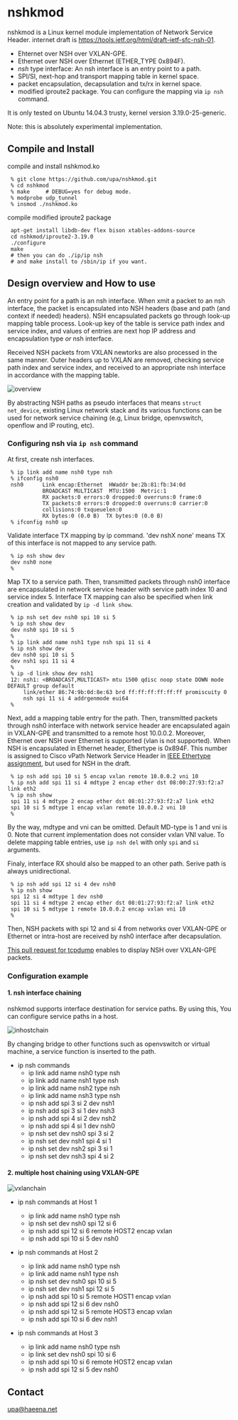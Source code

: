 
# nshkmod

nshkmod is a Linux kernel module implementation of Network Service Header.
internet draft is https://tools.ietf.org/html/draft-ietf-sfc-nsh-01.

* Ehternet over NSH over VXLAN-GPE.
* Ethernet over NSH over Ethernet (ETHER_TYPE 0x894F).
* _nsh_ type interface: An nsh interface is an entry point to a path.
* SPI/SI, next-hop and transport mapping table in kernel space.
* packet encapsulation, decapsulation and tx/rx in kernel space.
* modified iproute2 package. You can configure the mapping via `ip nsh` command.

It is only tested on Ubuntu 14.04.3 trusty, kernel version 3.19.0-25-generic.

Note: this is absolutely experimental implementation.

## Compile and Install

compile and install nshkmod.ko

	 % git clone https://github.com/upa/nshkmod.git
	 % cd nshkmod
	 % make		# DEBUG=yes for debug mode.
	 % modprobe udp_tunnel
	 % insmod ./nshkmod.ko

compile modified iproute2 package

	 apt-get install libdb-dev flex bison xtables-addons-source
	 cd nshkmod/iproute2-3.19.0
	 ./configure
	 make
	 # then you can do ./ip/ip nsh
	 # and make install to /sbin/ip if you want.


## Design overview and How to use

An entry point for a path is an nsh interface. When xmit a packet to
an nsh interface, the packet is encapsulated into NSH headers (base
and path (and context if needed) headers). NSH encapsulated packets go
through look-up mapping table process. Look-up key of the table is
service path index and service index, and values of entries are next
hop IP address and encapsulation type _or_ nsh interface.


Received NSH packets from VXLAN newtorks are also processed in the
same manner. Outer headers up to VXLAN are removed, checking service
path index and service index, and received to an appropriate nsh
interface in accordance with the mapping table.

![overview](https://github.com/upa/nshkmod/raw/master/figs/overview.png)


By abstracting NSH paths as pseudo interfaces that means `struct
net_device`, existing Linux network stack and its various functions
can be used for network service chaining (e.g, Linux bridge,
openvswitch, openflow and IP routing, etc).


### Configuring nsh via `ip nsh` command

At first, create nsh interfaces.

	 % ip link add name nsh0 type nsh
	 % ifconfig nsh0
	 nsh0      Link encap:Ethernet  HWaddr be:2b:81:fb:34:0d
	           BROADCAST MULTICAST  MTU:1500  Metric:1
	           RX packets:0 errors:0 dropped:0 overruns:0 frame:0
	           TX packets:0 errors:0 dropped:0 overruns:0 carrier:0
	           collisions:0 txqueuelen:0 
	           RX bytes:0 (0.0 B)  TX bytes:0 (0.0 B)
	 % ifconfig nsh0 up


Validate interface TX mapping by ip command. 'dev nshX none' means TX
of this interface is not mapped to any service path.

	 % ip nsh show dev
	 dev nsh0 none
	 %


Map TX to a service path. Then, transmitted packets through nsh0
interface are encapsulated in network service header with service path
index 10 and service index 5. Interface TX mapping can also be specified
when link creation and validated by `ip -d link show`.

	 % ip nsh set dev nsh0 spi 10 si 5
	 % ip nsh show dev
	 dev nsh0 spi 10 si 5
	 %
	 % ip link add name nsh1 type nsh spi 11 si 4
	 % ip nsh show dev
	 dev nsh0 spi 10 si 5
	 dev nsh1 spi 11 si 4
	 %
	 % ip -d link show dev nsh1
	 12: nsh1: <BROADCAST,MULTICAST> mtu 1500 qdisc noop state DOWN mode DEFAULT group default
	     link/ether 86:74:9b:0d:8e:63 brd ff:ff:ff:ff:ff:ff promiscuity 0
	     nsh spi 11 si 4 addrgenmode eui64
	 %


Next, add a mapping table entry for the path. Then, transmitted
packets through nsh0 interface with network service header are
encapsulated again in VXLAN-GPE and transmitted to a remote host
10.0.0.2. Moreover, Ethernet over NSH over Ethernet is supported (vlan
is not supported).  When NSH is encapsulated in Ethernet header,
Ethertype is 0x894F. This number is assigned to Cisco vPath Network
Service Header in [IEEE Ethertype
assignment](http://standards-oui.ieee.org/ethertype/eth.txt), but used
for NSH in the draft.

	 % ip nsh add spi 10 si 5 encap vxlan remote 10.0.0.2 vni 10
	 % ip nsh add spi 11 si 4 mdtype 2 encap ether dst 08:00:27:93:f2:a7 link eth2
	 % ip nsh show
	 spi 11 si 4 mdtype 2 encap ether dst 08:01:27:93:f2:a7 link eth2
	 spi 10 si 5 mdtype 1 encap vxlan remote 10.0.0.2 vni 10
	 %

By the way, mdtype and vni can be omitted. Default MD-type is 1 and
vni is 0. Note that current implementation does not consider vxlan VNI
value. To delete mapping table entries, use `ip nsh del` with only
`spi` and `si` arguments.


Finaly, interface RX should also be mapped to an other path. Serive path
is always unidirectional.

	 % ip nsh add spi 12 si 4 dev nsh0
	 % ip nsh show
	 spi 12 si 4 mdtype 1 dev nsh0
	 spi 11 si 4 mdtype 2 encap ether dst 08:01:27:93:f2:a7 link eth2
	 spi 10 si 5 mdtype 1 remote 10.0.0.2 encap vxlan vni 10
	 %

Then, NSH packets with spi 12 and si 4 from networks over VXLAN-GPE or
Ethernet or intra-host are received by nsh0 interface after
decapsulation.

[This pull request for tcpdump](https://github.com/the-tcpdump-group/tcpdump/pull/490)
enables to display NSH over VXLAN-GPE packets.

### Configuration example

#### 1. nsh interface chaining

nshkmod supports interface destination for service paths. By using this,
You can configure service paths in a host.

![inhostchain](https://github.com/upa/nshkmod/raw/master/figs/in-host-chain.png)

By changing bridge to other functions such as openvswitch or virtual machine,
a service function is inserted to the path.

- ip nsh commands
  - ip link add name nsh0 type nsh
  - ip link add name nsh1 type nsh
  - ip link add name nsh2 type nsh
  - ip link add name nsh3 type nsh
  - ip nsh add spi 3 si 2 dev nsh1
  - ip nsh add spi 3 si 1 dev nsh3
  - ip nsh add spi 4 si 2 dev nsh2
  - ip nsh add spi 4 si 1 dev nsh0
  - ip nsh set dev nsh0 spi 3 si 2
  - ip nsh set dev nsh1 spi 4 si 1
  - ip nsh set dev nsh2 spi 3 si 1
  - ip nsh set dev nsh3 spi 4 si 2



#### 2. multiple host chaining using VXLAN-GPE

![vxlanchain](https://github.com/upa/nshkmod/raw/master/figs/vxlan-chain.png)

- ip nsh commands at Host 1
  - ip link add name nsh0 type nsh
  - ip nsh set dev nsh0 spi 12 si 6
  - ip nsh add spi 12 si 6 remote HOST2 encap vxlan
  - ip nsh add spi 10 si 5 dev nsh0

- ip nsh commands at Host 2
  - ip link add name nsh0 type nsh
  - ip link add name nsh1 type nsh
  - ip nsh set dev nsh0 spi 10 si 5
  - ip nsh set dev nsh1 spi 12 si 5
  - ip nsh add spi 10 si 5 remote HOST1 encap vxlan
  - ip nsh add spi 12 si 6 dev nsh0
  - ip nsh add spi 12 si 5 remote HOST3 encap vxlan
  - ip nsh add spi 10 si 6 dev nsh1

- ip nsh commands at Host 3
  - ip link add name nsh0 type nsh
  - ip link set dev nsh0 spi 10 si 6
  - ip nsh add spi 10 si 6 remote HOST2 encap vxlan
  - ip nsh add spi 12 si 5 dev nsh0


## Contact
upa@haeena.net
